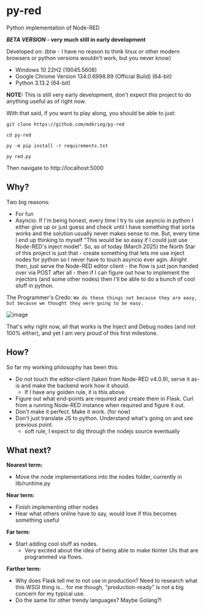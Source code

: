 # py-red
Python implementation of Node-RED

***BETA VERSION* - very much still in early development**

Developed on: (btw - I have no reason to think linux or other modern browsers or python versions wouldn't work, but you never know)
* Windows 10 22H2 (19045.5608)
* Google Chrome Version 134.0.6998.89 (Official Build) (64-bit)
* Python 3.13.2 (64-bit)

**NOTE:** This is still very early development, don't expect this project to do anything useful as of right now.

With that said, if you want to play along, you should be able to just:

`git clone https://github.com/mdkrieg/py-red`

`cd py-red`

`py -m pip install -r requirements.txt`

`py red.py`

Then navigate to http://localhost:5000

## Why?
Two big reasons:
* For fun
* Asyncio: If I'm being honest, every time I try to use asyncio in python I either give up or just guess and check until I have something that sorta works and the solution usually never makes sense to me. But, every time I end up thinking to myself "This would be so easy if I could just use Node-RED's inject model". So, as of today (March 2025) the North Star of this project is just that - create something that lets me use inject nodes for python so I never have to touch asyncio ever agin. Alright then, just serve the Node-RED editor client - the flow is just json handed over via POST after all - then if I can figure out how to implement the injectors (and some other nodes) then I'll be able to do a bunch of cool stuff in python.

The Programmer's Credo: `We do these things not because they are easy, but because we thought they were going to be easy.`

![image](https://github.com/user-attachments/assets/061a3f52-9535-421b-bf35-d6363ee5dd88)

That's why right now, all that works is the Inject and Debug nodes (and not 100% either), and yet I am very proud of this first milestone.

## How?

So far my working philosophy has been this:
* Do not touch the editor-client (taken from Node-RED v4.0.9), serve it as-is and make the backend work how it should.
  * If I have any golden rule, it is this above.
* Figure out what end-points are required and create them in Flask. Curl from a running Node-RED instance when required and figure it out.
* Don't make it perfect. Make it work. (for now)
* Don't just translate JS to python. Understand what's going on and see previous point.
  * soft rule, I expect to dig through the nodejs source eventually

## What next?

**Nearest term:**
* Move the node implementations into the nodes folder, currently in lib/runtime.py

**Near term:**
* Finish implementing other nodes
* Hear what others online have to say, would love if this becomes something useful

**Far term:**
* Start adding cool stuff as nodes.
  * Very excited about the idea of being able to make tkinter UIs that are programmed via flows.
 
**Farther term:**
* Why does Flask tell me to not use in production? Need to research what this WSGI thing is... for me though, "production-ready" is not a big concern for my typical use.
* Do the same for other trendy languages? Maybe Golang?!
